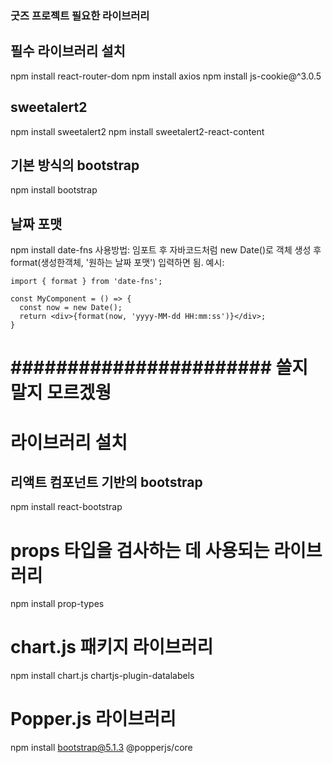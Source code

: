 ### 굿즈 프로젝트 필요한 라이브러리 

## 필수 라이브러리 설치
npm install react-router-dom
npm install axios
npm install js-cookie@^3.0.5

## sweetalert2
npm install sweetalert2
npm install sweetalert2-react-content

## 기본 방식의  bootstrap
npm install bootstrap

## 날짜 포맷
npm install date-fns
사용방법: 임포트 후 자바코드처럼 new Date()로 객체 생성 후 format(생성한객체, '원하는 날짜 포맷') 입력하면 됨.
예시:
```
import { format } from 'date-fns';

const MyComponent = () => {
  const now = new Date();
  return <div>{format(now, 'yyyy-MM-dd HH:mm:ss')}</div>;
}

```



# ####################### 쓸지 말지 모르겠웡 #######################
# 라이브러리 설치
## 리액트 컴포넌트 기반의 bootstrap
npm install react-bootstrap


# props 타입을 검사하는 데 사용되는 라이브러리
npm install prop-types

# chart.js 패키지 라이브러리
npm install chart.js chartjs-plugin-datalabels

# Popper.js 라이브러리
npm install bootstrap@5.1.3 @popperjs/core
